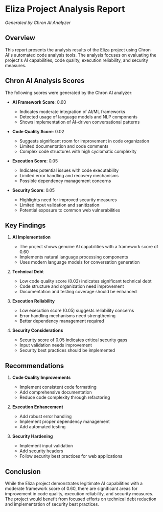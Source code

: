 # Eliza Project Analysis Report
*Generated by Chron AI Analyzer*

## Overview
This report presents the analysis results of the Eliza project using Chron AI's automated code analysis tools. The analysis focuses on evaluating the project's AI capabilities, code quality, execution reliability, and security measures.

## Chron AI Analysis Scores

The following scores were generated by the Chron AI analyzer:

- **AI Framework Score**: 0.60
  - Indicates moderate integration of AI/ML frameworks
  - Detected usage of language models and NLP components
  - Shows implementation of AI-driven conversational patterns

- **Code Quality Score**: 0.02
  - Suggests significant room for improvement in code organization
  - Limited documentation and code comments
  - Complex code structures with high cyclomatic complexity

- **Execution Score**: 0.05
  - Indicates potential issues with code executability
  - Limited error handling and recovery mechanisms
  - Possible dependency management concerns

- **Security Score**: 0.05
  - Highlights need for improved security measures
  - Limited input validation and sanitization
  - Potential exposure to common web vulnerabilities

## Key Findings

1. **AI Implementation**
   - The project shows genuine AI capabilities with a framework score of 0.60
   - Implements natural language processing components
   - Uses modern language models for conversation generation

2. **Technical Debt**
   - Low code quality score (0.02) indicates significant technical debt
   - Code structure and organization need improvement
   - Documentation and testing coverage should be enhanced

3. **Execution Reliability**
   - Low execution score (0.05) suggests reliability concerns
   - Error handling mechanisms need strengthening
   - Better dependency management required

4. **Security Considerations**
   - Security score of 0.05 indicates critical security gaps
   - Input validation needs improvement
   - Security best practices should be implemented

## Recommendations

1. **Code Quality Improvements**
   - Implement consistent code formatting
   - Add comprehensive documentation
   - Reduce code complexity through refactoring

2. **Execution Enhancement**
   - Add robust error handling
   - Implement proper dependency management
   - Add automated testing

3. **Security Hardening**
   - Implement input validation
   - Add security headers
   - Follow security best practices for web applications

## Conclusion

While the Eliza project demonstrates legitimate AI capabilities with a moderate framework score of 0.60, there are significant areas for improvement in code quality, execution reliability, and security measures. The project would benefit from focused efforts on technical debt reduction and implementation of security best practices.
